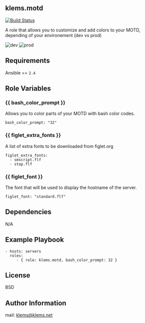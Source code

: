 klems.motd
------------
[![Build Status](https://travis-ci.org/klems/ansible-role-motd.svg?branch=master)](https://travis-ci.org/klems/ansible-role-motd)

A role that allows you to customize and add colors to your MOTD, depending of your environement (dev vs prod)

![dev](img/demo-01.png)
![prod](img/demo-02.png)

Requirements
------------
Ansible == `2.4`

Role Variables
--------------
### {{ bash_color_prompt }}
Allows you to color parts of your MOTD with bash color codes.

```
bash_color_prompt: "32"
```

### {{ figlet_extra_fonts }}
A list of extra fonts to be downloaded from figlet.org

```
figlet_extra_fonts:
  - smscript.flf
  - stop.flf
```

### {{ figlet_font }}
The font that will be used to display the hostname of the server.

```
figlet_font: "standard.flf"
```

Dependencies
------------
N/A

Example Playbook
----------------
```
- hosts: servers
  roles:
     - { role: klems.motd, bash_color_prompt: 32 }
```

License
-------
BSD

Author Information
------------------
mail: klems@klems.net
